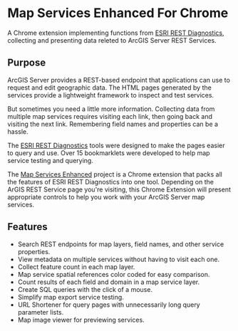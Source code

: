 # Map Services Enhanced For Chrome
A Chrome extension implementing functions from [ESRI REST Diagnostics](https://github.com/raykendo/ESRI_REST_Diagnostics), collecting and presenting data releted to ArcGIS Server REST Services.
## Purpose
ArcGIS Server provides a REST-based endpoint that applications can use to request and edit geographic data. The HTML pages generated by the services provide a lightweight framework to inspect and test services.

But sometimes you need a little more information. Collecting data from multiple map services requires visiting each link, then going back and visiting the next link. Remembering field names and properties can be a hassle. 

The [ESRI REST Diagnostics](https://github.com/raykendo/ESRI_REST_Diagnostics) tools were designed to make the pages easier to query and use. Over 15 bookmarklets were developed to help map service testing and querying. 

The [Map Services Enhanced](https://github.com/raykendo/ArcGIS-REST-Enhanced) project is a Chrome extension that packs all the features of ESRI REST Diagnostics into one tool. Depending on the ArGIS REST Service page you're visiting, this Chrome Extension will present appropriate controls to help you work with your ArcGIS Server map services.

## Features

- Search REST endpoints for map layers, field names, and other service properties.
- View metadata on multiple services without having to visit each one.
- Collect feature count in each map layer.
- Map service spatial references color coded for easy comparison.
- Count results of each field and domain in a map service layer.
- Create SQL queries with the click of a mouse.
- Simplify map export service testing.
- URL Shortener for query pages with unnecessarily long query parameter lists.
- Map image viewer for previewing services.
